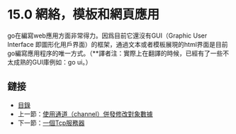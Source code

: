 # 15.0 網絡，模板和網頁應用

go在編寫web應用方面非常得力。因爲目前它還沒有GUI（Graphic User Interface 即圖形化用戶界面）的框架，通過文本或者模板展現的html界面是目前go編寫應用程序的唯一方式。（**譯者注：實際上在翻譯的時候，已經有了一些不太成熟的GUI庫例如：go ui。）

## 鏈接

- [目錄](directory.md)
- 上一節：[使用通道（channel）併發修改對象數據](14.17.md)
- 下一節：[一個Tcp服務器](15.1.md)
